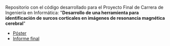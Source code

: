 Repositorio con el código desarrollado para el Proyecto Final de Carrera de Ingeniería en Informática: "**Desarrollo de una herramienta para identificación de surcos corticales en imágenes de resonancia magnética cerebral**"

* [Póster](https://drive.google.com/file/d/1X8GjWvhPD1LLlgqy-IXfB1XcPvOBJ_BI/view?usp=sharing)
* [Informe final](https://drive.google.com/file/d/1lzYeNsdxM3FwrVixbVr9hFLIqKpuESWQ/view?usp=sharing)


